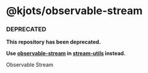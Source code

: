 # @kjots/observable-stream

### DEPRECATED

**This repository has been deprecated.**

**Use [observable-stream](https://github.com/kjots/stream-utils/tree/master/packages/observable-stream) in [stream-utils](https://github.com/kjots/stream-utils) instead.**

Observable Stream
